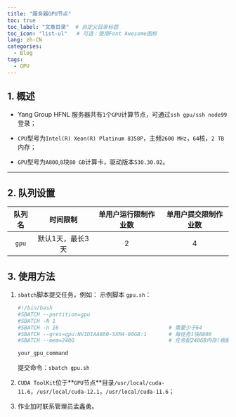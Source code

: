 ```yaml
---
title: "服务器GPU节点"
toc: true
toc_label: "文章目录"  # 自定义目录标题
toc_icon: "list-ul"   # 可选：使用Font Awesome图标
lang: zh-CN
categories:
  - Blog
tags:
  - GPU
---
```


## 1. 概述

- Yang Group HFNL 服务器共有`1`个`GPU`计算节点，可通过`ssh gpu/ssh node99`登录；

- `CPU`型号为`Intel(R) Xeon(R) Platinum 8358P`，主频`2600 MHz`，`64`核，`2 TB` 内存；

- `GPU`型号为`A800`,`8`块`80 GB`计算卡，驱动版本`530.30.02`。

---

## 2. 队列设置

| **队列名**       | **时间限制** | **单用户运行限制作业数** | **单用户提交限制作业数** |
|:----------------:|:-----------:|:-----------------------:|:-----------------------:|
| `gpu`           | 默认1天，最长3天         | 2                      |  4                   |

## 3. 使用方法

1. `sbatch`脚本提交任务，例如：
    示例脚本 `gpu.sh`：

    ```bash
    #!/bin/bash
    #SBATCH --partition=gpu
    #SBATCH -N 1
    #SBATCH -n 16                                   # 需要少于64
    #SBATCH --gres=gpu:NVIDIAA800-SXM4-80GB:1       # 每任务1块A800
    #SBATCH --mem=240G                              # 任务配240GB内存(根据应用调整)

    your_gpu_command
    ```

    提交命令：`sbatch gpu.sh`
2. `CUDA ToolKit`位于**`GPU`节点**目录`/usr/local/cuda-11.6`，`/usr/local/cuda-12.1`，`/usr/local/cuda-11.6`；
3. 作业加时联系管理员孟鑫勇。
